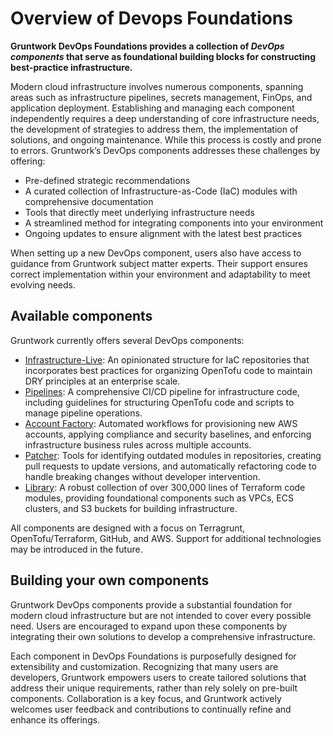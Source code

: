 # Overview of Devops Foundations
 
**Gruntwork DevOps Foundations provides a collection of _DevOps components_ that serve as foundational building blocks for constructing best-practice infrastructure.**

Modern cloud infrastructure involves numerous components, spanning areas such as infrastructure pipelines, secrets management, FinOps, and application deployment. Establishing and managing each component independently requires a deep understanding of core infrastructure needs, the development of strategies to address them, the implementation of solutions, and ongoing maintenance. While this process is costly and prone to errors. Gruntwork’s DevOps components addresses these challenges by offering:

- Pre-defined strategic recommendations
- A curated collection of Infrastructure-as-Code (IaC) modules with comprehensive documentation
- Tools that directly meet underlying infrastructure needs
- A streamlined method for integrating components into your environment
- Ongoing updates to ensure alignment with the latest best practices

When setting up a new DevOps component, users also have access to guidance from Gruntwork subject matter experts. Their support ensures correct implementation within your environment and adaptability to meet evolving needs.

## Available components

Gruntwork currently offers several DevOps components:

* [Infrastructure-Live](/2.0/docs/overview/concepts/infrastructure-live.md): An opinionated structure for IaC repositories that incorporates best practices for organizing OpenTofu code to maintain DRY principles at an enterprise scale.
* [Pipelines](/2.0/docs/pipelines/concepts/overview.md): A comprehensive CI/CD pipeline for infrastructure code, including guidelines for structuring OpenTofu code and scripts to manage pipeline operations.
* [Account Factory](/2.0/docs/accountfactory/concepts/): Automated workflows for provisioning new AWS accounts, applying compliance and security baselines, and enforcing infrastructure business rules across multiple accounts.
* [Patcher](/2.0/docs/patcher/concepts/): Tools for identifying outdated modules in repositories, creating pull requests to update versions, and automatically refactoring code to handle breaking changes without developer intervention.
* [Library](/2.0/docs/library/concepts/overview): A robust collection of over 300,000 lines of Terraform code modules, providing foundational components such as VPCs, ECS clusters, and S3 buckets for building infrastructure.

<!-- * [Catalog]  -- see DEV-628 -->
<!-- Placeholder for networking/transit gateway details -->

All components are designed with a focus on Terragrunt, OpenTofu/Terraform, GitHub, and AWS. Support for additional technologies may be introduced in the future.

## Building your own components

Gruntwork DevOps components provide a substantial foundation for modern cloud infrastructure but are not intended to cover every possible need. Users are encouraged to expand upon these components by integrating their own solutions to develop a comprehensive infrastructure.

Each component in DevOps Foundations is purposefully designed for extensibility and customization. Recognizing that many users are developers, Gruntwork empowers users to create tailored solutions that address their unique requirements, rather than rely solely on pre-built components. Collaboration is a key focus, and Gruntwork actively welcomes user feedback and contributions to continually refine and enhance its offerings.
